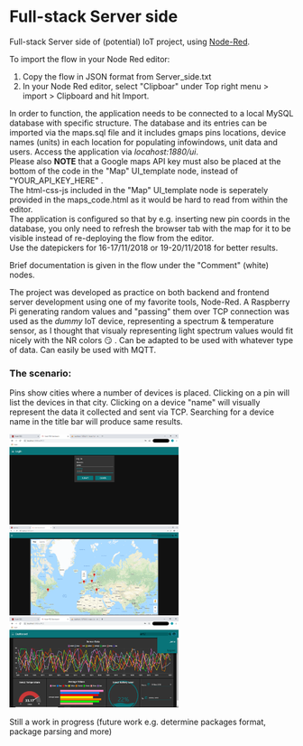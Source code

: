 # Full-stack Server side
Full-stack Server side of (potential) IoT project, using [Node-Red](https://github.com/node-red).

To import the flow in your Node Red editor:

1. Copy the flow in JSON format from Server_side.txt
1. In your Node Red editor, select "Clipboar" under Top right menu > import > Clipboard and hit Import.

In order to function, the application needs to be connected to a local MySQL database with specific structure. The database and its entries can be imported via the maps.sql file and it includes gmaps pins locations, device names (units) in each location for populating infowindows, unit data and users.
Access the application via *locahost:1880/ui*. </br>
Please also **NOTE** that a Google maps API key must also be placed at the bottom of the code in the "Map" UI_template node,
instead of "YOUR_API_KEY_HERE" . </br>The html-css-js included in the "Map" UI_template node is seperately provided in the maps_code.html as it would be hard to read from within the editor. </br>
The application is configured so that by e.g. inserting new pin coords in the database, you only need to refresh the browser tab with the map for it to be visible instead of re-deploying the flow from the editor. </br>
Use the datepickers for 16-17/11/2018 or 19-20/11/2018 for better results.

Brief documentation is given in the flow under the "Comment" (white) nodes.

The project was developed as practice on both backend and frontend server development using one of my favorite tools, Node-Red.
A Raspberry Pi generating random values and "passing" them over TCP connection was used as the *dummy* IoT device, representing
a spectrum & temperature sensor, as I thought that visualy representing light spectrum values would fit nicely with the NR colors :smirk: . Can be adapted to be used with whatever type of data. Can easily be used with MQTT.

### The scenario: </br>
Pins show cities where a number of devices is placed. Clicking on a pin will list the devices in that city. Clicking on a device "name" will visually represent the data it collected and sent via TCP. Searching for a device name in the title bar will produce same results.

<p float="left">
  
  <img src="https://github.com/JayGhb/Full-stack-Server-side/blob/master/scrnsht/login.png" width="300" />

  <img src="https://github.com/JayGhb/Full-stack-Server-side/blob/master/scrnsht/map2.png" width="300" />

  <img src="https://github.com/JayGhb/Full-stack-Server-side/blob/master/scrnsht/data.png" width="300" />
</p>

Still a work in progress (future work e.g. determine packages format, package parsing and more)
